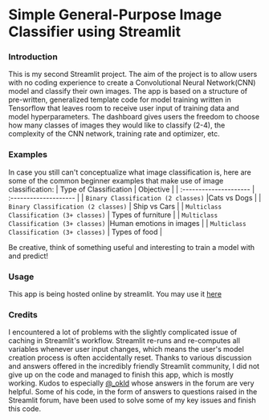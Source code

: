 # Simple General-Purpose Image Classifier using Streamlit
### Introduction
This is my second Streamlit project. The aim of the project is to allow users with no coding experience to create a Convolutional Neural Network(CNN) model and classify their own images. The app is based on a structure of pre-written, generalized template code for model training written in Tensorflow that leaves room to receive user input of training data and model hyperparameters. The dashboard gives users the freedom to choose how many classes of images they would like to classify (2-4), the complexity of the CNN network, training rate and optimizer, etc.
### Examples
In case you still can't conceptualize what image classification is, here are some of the common beginner examples that make use of image classification:
| Type of Classification                 | Objective                                                       |
| :---------------------                 | :--------------------                                             |
| `Binary Classification (2 classes)`    |Cats vs Dogs                            |
| `Binary Classification (2 classes)`    | Ship vs Cars                 |
| `Multiclass Classification (3+ classes)`       | Types of furniture                 |
| `Multiclass Classification (3+ classes)`       |Human emotions in images |
| `Multiclass Classification (3+ classes)`       | Types of food              |

Be creative, think of something useful and interesting to train a model with and predict!
### Usage
This app is being hosted online by streamlit. You may use it [here](https://share.streamlit.io/terbiume65/streamlit-image-classification/main/generalimageclassification.py)
### Credits
I encountered a lot of problems with the slightly complicated issue of caching in Streamlit's workflow. Streamlit re-runs and re-computes all variables whenever user input changes, which means the user's model creation process is often accidentally reset. Thanks to various discussion and answers offered in the incredibly friendly Streamlit community, I did not give up on the code and managed to finish this app, which is mostly working. Kudos to especially [@_okld](https://github.com/okld) whose answers in the forum are very helpful. Some of his code, in the form of answers to questions raised in the Streamlit forum, have been used to solve some of my key issues and  finish this code.
